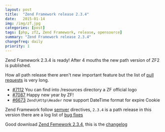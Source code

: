 ```yaml
---
layout: post
title:  "Zend Framework release 2.3.4"
date:   2015-01-14
img: /img/zf.jpg
categories: [post]
tags: [php, zf2, Zend Framework, release, opensource]
summary: "Zend Framework release 2.3.4"
changefreq: daily
priority: 1
---
```

Zend Framework 2.3.4 is ready! After 4 mouths the new path version of ZF2 is
published.

How all path release there aren't new important feature but the list of [pull
requests](https://github.com/zendframework/zf2/pulls?q=is%3Aclosed+is%3Apr+milestone%3A2.3.4+)
is very long.

* [#7112](https://github.com/zendframework/zf2/pull/7112) You can find into /resources directory a ZF official logo
* [#7087](https://github.com/zendframework/zf2/pull/7087) Happy new year by ZF!
* [#6673](https://github.com/zendframework/zf2/issues/6673) `Zend\Http\Header` now support DateTime format for expire Cookie

Zend Framework follow [semver](http://semver.org/) directives, `2.3.4` is a path
release in this version there are a log list of [bug
fixes](https://github.com/zendframework/zf2/pulls?q=is%3Aclosed+is%3Apr+milestone%3A2.3.4+label%3Abug)

Good download [Zend Femework
2.3.4](https://github.com/zendframework/zf2/releases/tag/release-2.3.4), this is
the
[changelog](https://github.com/zendframework/zf2/blob/18534b6f2c14f52898bb208932fedacd5324be63/CHANGELOG.md)
